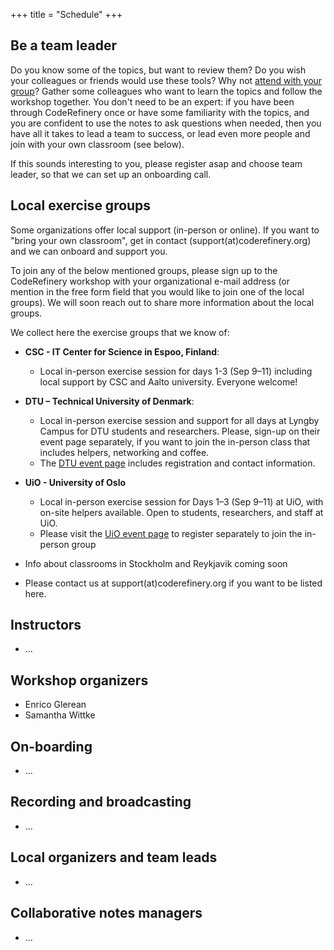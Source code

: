 +++
title = "Schedule"
+++

## Be a team leader

Do you know some of the topics, but want to review them?
Do you wish your colleagues or friends would use these tools?
Why not [attend with your group](@/join.md)?
Gather some colleagues who want to learn the topics and follow the workshop together.
You don't need to be an expert: if you have been through CodeRefinery once or have some familiarity
with the topics, and you are confident to use the notes to ask questions when needed,
then you have all it takes to lead a team to success,
or lead even more people and join with your own classroom (see below).

If this sounds interesting to you, please register asap and choose team leader, 
so that we can set up an onboarding call. 


## Local exercise groups

Some organizations offer local support (in-person or online). 
If you want to "bring your own classroom", get in contact (support(at)coderefinery.org) and we can onboard and support you.

To join any of the below mentioned groups, please sign up to the CodeRefinery workshop with your organizational e-mail address (or mention in the free form field that you would like to join one of the local groups). We will soon reach out to share more information about the local groups. 

We collect here the exercise groups that we know of:
- **CSC - IT Center for Science in Espoo, Finland**:
    - Local in-person exercise session for days 1-3 (Sep 9–11) including local support by CSC and Aalto university. Everyone welcome! 
- **DTU – Technical University of Denmark**:
    - Local in-person exercise session and support for all days at Lyngby Campus for DTU students and researchers. Please, sign-up on their event page separately, if you want to join the in-person class that includes helpers, networking and coffee.
    - The [DTU event page](https://www.bibliotek.dtu.dk/en/calendar/coderefinery-09092025?id=d2fa87ed-efb3-49bd-86de-7a54d043b3ae) includes registration and contact information.
- **UiO - University of Oslo** 
    - Local in-person exercise session for Days 1–3 (Sep 9–11) at UiO, with on-site helpers available. Open to students, researchers, and staff at UiO.
    - Please visit the [UiO event page](https://www.ub.uio.no/english/courses-events/courses/coderefinery/time-and-place/2025-09-9-coderefineryWorkshop.html) to register separately to join the in-person group

- Info about classrooms in Stockholm and Reykjavik coming soon
- Please contact us at support(at)coderefinery.org if you want to be listed here. 




## Instructors

- ...


## Workshop organizers

- Enrico Glerean 
- Samantha Wittke


## On-boarding

- ...



## Recording and broadcasting

- ...


## Local organizers and team leads

- ...


## Collaborative notes managers

- ...
